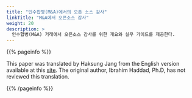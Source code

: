 ```yaml
---
title: "인수합병(M&A)에서의 오픈 소스 감사"
linkTitle: "M&A에서 오픈소스 감사"
weight: 20
description: >
  인수합병(M&A) 거래에서 오픈소스 감사를 위한 개요와 실무 가이드를 제공한다. 
---
```


{{% pageinfo %}}

This paper was translated by Haksung Jang from the English version available at this [site](https://www.linuxfoundation.org/en/resources/publications/open-source-audits-in-merger-and-acquisition-transactions/). The original author, Ibrahim Haddad, Ph.D, has not reviewed this translation.

{{% /pageinfo %}}

